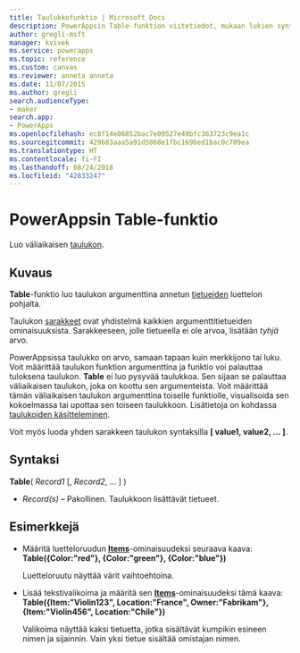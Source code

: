 ```yaml
---
title: Taulukkofunktio | Microsoft Docs
description: PowerAppsin Table-funktion viitetiedot, mukaan lukien syntaksi ja esimerkkejä
author: gregli-msft
manager: kvivek
ms.service: powerapps
ms.topic: reference
ms.custom: canvas
ms.reviewer: anneta anneta
ms.date: 11/07/2015
ms.author: gregli
search.audienceType:
- maker
search.app:
- PowerApps
ms.openlocfilehash: ec8f14e06852bac7e09527e49bfc363723c9ea1c
ms.sourcegitcommit: 429b83aaa5a91d5868e1fbc169bed1bac0c709ea
ms.translationtype: HT
ms.contentlocale: fi-FI
ms.lasthandoff: 08/24/2018
ms.locfileid: "42833247"
---
```

# <a name="table-function-in-powerapps"></a>PowerAppsin Table-funktio
Luo väliaikaisen [taulukon](../working-with-tables.md).

## <a name="description"></a>Kuvaus
**Table**-funktio luo taulukon argumenttina annetun [tietueiden](../working-with-tables.md#records) luettelon pohjalta.

Taulukon [sarakkeet](../working-with-tables.md#columns) ovat yhdistelmä kaikkien argumenttitietueiden ominaisuuksista. Sarakkeeseen, jolle tietueella ei ole arvoa, lisätään *tyhjä* arvo.

PowerAppsissa taulukko on arvo, samaan tapaan kuin merkkijono tai luku. Voit määrittää taulukon funktion argumenttina ja funktio voi palauttaa tuloksena taulukon. **Table** ei luo pysyvää taulukkoa. Sen sijaan se palauttaa väliaikaisen taulukon, joka on koottu sen argumenteista.  Voit määrittää tämän väliaikaisen taulukon argumenttina toiselle funktiolle, visualisoida sen kokoelmassa tai upottaa sen toiseen taulukkoon.  Lisätietoja on kohdassa [taulukoiden käsitteleminen](../working-with-tables.md).

Voit myös luoda yhden sarakkeen taulukon syntaksilla **[ value1, value2, ... ]**.

## <a name="syntax"></a>Syntaksi
**Table**( *Record1* [, *Record2*, ... ] )

* *Record(s)* – Pakollinen. Taulukkoon lisättävät tietueet.

## <a name="examples"></a>Esimerkkejä
* Määritä luetteloruudun **[Items](../controls/properties-core.md)**-ominaisuudeksi seuraava kaava:
  <br>**Table({Color:"red"}, {Color:"green"}, {Color:"blue"})**
  
    Luetteloruutu näyttää värit vaihtoehtoina.
* Lisää tekstivalikoima ja määritä sen **[Items](../controls/properties-core.md)**-ominaisuudeksi tämä kaava:<br>
  **Table({Item:"Violin123", Location:"France", Owner:"Fabrikam"}, {Item:"Violin456", Location:"Chile"})**
  
    Valikoima näyttää kaksi tietuetta, jotka sisältävät kumpikin esineen nimen ja sijainnin. Vain yksi tietue sisältää omistajan nimen.


